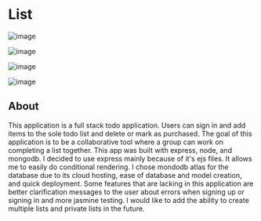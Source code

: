 # List

![image](https://user-images.githubusercontent.com/38973991/53789818-ff6b4400-3eea-11e9-919f-ef8f0dbba737.png)

![image](https://user-images.githubusercontent.com/38973991/53789876-288bd480-3eeb-11e9-9852-967d55af0c83.png)

![image](https://user-images.githubusercontent.com/38973991/53789906-3e00fe80-3eeb-11e9-94f4-fca8ed7dec6d.png)

![image](https://user-images.githubusercontent.com/38973991/53789934-4d804780-3eeb-11e9-91e6-b6f53a46516f.png)

## About
This application is a full stack todo application. Users can sign in and add items to the sole todo list and delete or mark as purchased. 
The goal of this application is to be a collaborative tool where a group can work on completing a list together. This app was built with express, node, and mongodb. I decided to use express mainly because of it's ejs files. It allows me to easily do conditional rendering. I chose mondodb atlas for the database due to its cloud hosting, ease of database and model creation, and quick deployment. Some features that are lacking in this application are better clarification messages to the user about errors when signing up or signing in and more jasmine testing. I would like to add the ability to create multiple lists and private lists in the future. 
